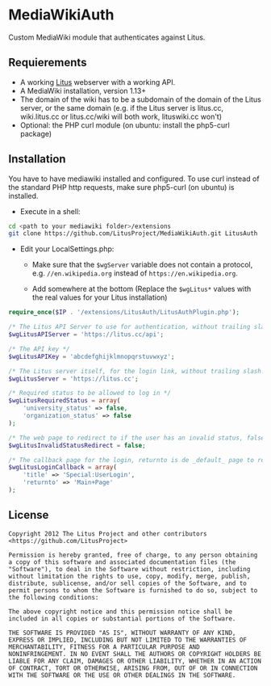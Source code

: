 MediaWikiAuth
=============

Custom MediaWiki module that authenticates against Litus.

## Requierements

* A working [Litus](https://github.com/LitusProject/Litus) webserver with a working API.
* A MediaWiki installation, version 1.13+
* The domain of the wiki has to be a subdomain of the domain of the Litus server, or the same domain (e.g. if the Litus server is litus.cc, wiki.litus.cc or litus.cc/wiki will both work, lituswiki.cc won't)
* Optional: the PHP curl module (on ubuntu: install the php5-curl package)

## Installation

You have to have mediawiki installed and configured.
To use curl instead of the standard PHP http requests, make sure php5-curl (on ubuntu) is installed.

* Execute in a shell:
```bash
cd <path to your mediawiki folder>/extensions
git clone https://github.com/LitusProject/MediaWikiAuth.git LitusAuth
```

* Edit your LocalSettings.php:  
    * Make sure that the ```$wgServer``` variable does not contain a protocol, e.g. ```//en.wikipedia.org```
instead of ```https://en.wikipedia.org```.  

    * Add somewhere at the bottom (Replace the ```$wgLitus*``` values with the real values for your Litus installation)

```php
require_once($IP . '/extensions/LitusAuth/LitusAuthPlugin.php');

/* The Litus API Server to use for authentication, without trailing slash. */
$wgLitusAPIServer = 'https://litus.cc/api';

/* The API key */
$wgLitusAPIKey = 'abcdefghijklmnopqrstuvwxyz';

/* The Litus server itself, for the login link, without trailing slash! */
$wgLitusServer = 'https://litus.cc';

/* Required status to be allowed to log in */
$wgLitusRequiredStatus = array(
    'university_status' => false,
    'organization_status' => false
);

/* The web page to redirect to if the user has an invalid status, false if not set. */
$wgLitusInvalidStatusRedirect = false;

/* The callback page for the login, returnto is de _default_ page to return to */
$wgLitusLoginCallback = array(
    'title' => 'Special:UserLogin',
    'returnto' => 'Main+Page'
);
```

## License
```
Copyright 2012 The Litus Project and other contributors
<https://github.com/LitusProject>

Permission is hereby granted, free of charge, to any person obtaining
a copy of this software and associated documentation files (the
"Software"), to deal in the Software without restriction, including
without limitation the rights to use, copy, modify, merge, publish,
distribute, sublicense, and/or sell copies of the Software, and to
permit persons to whom the Software is furnished to do so, subject to
the following conditions:

The above copyright notice and this permission notice shall be
included in all copies or substantial portions of the Software.

THE SOFTWARE IS PROVIDED "AS IS", WITHOUT WARRANTY OF ANY KIND,
EXPRESS OR IMPLIED, INCLUDING BUT NOT LIMITED TO THE WARRANTIES OF
MERCHANTABILITY, FITNESS FOR A PARTICULAR PURPOSE AND
NONINFRINGEMENT. IN NO EVENT SHALL THE AUTHORS OR COPYRIGHT HOLDERS BE
LIABLE FOR ANY CLAIM, DAMAGES OR OTHER LIABILITY, WHETHER IN AN ACTION
OF CONTRACT, TORT OR OTHERWISE, ARISING FROM, OUT OF OR IN CONNECTION
WITH THE SOFTWARE OR THE USE OR OTHER DEALINGS IN THE SOFTWARE.
```
